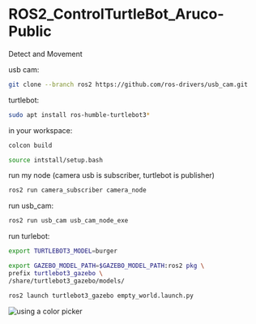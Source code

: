 # ROS2_ControlTurtleBot_Aruco-Public
Detect and Movement

usb cam:
```bash
git clone --branch ros2 https://github.com/ros-drivers/usb_cam.git
```

turtlebot:
```bash
sudo apt install ros-humble-turtlebot3*
```

in your workspace:
```bash
colcon build
```
```bash
source intstall/setup.bash
```

run my node (camera usb is subscriber, turtlebot is publisher)
```bash
ros2 run camera_subscriber camera_node
```

run usb_cam:
```bash
ros2 run usb_cam usb_cam_node_exe
```

run turlebot:
```bash
export TURTLEBOT3_MODEL=burger
```

```bash
export GAZEBO_MODEL_PATH=$GAZEBO_MODEL_PATH:ros2 pkg \
prefix turtlebot3_gazebo \
/share/turtlebot3_gazebo/models/
```
```bash
ros2 launch turtlebot3_gazebo empty_world.launch.py
```

![using a color picker](result.gif)


